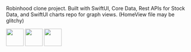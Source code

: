 
Robinhood clone project.
Built with SwiftUI,
Core Data,
Rest APIs for Stock Data,
and SwiftUI charts repo for graph views.
(HomeView file may be glitchy)

<img src="https://user-images.githubusercontent.com/79062633/114958955-11da3a80-9e32-11eb-89a7-a3e47c2f7be1.PNG" width="48">
<img src="https://user-images.githubusercontent.com/79062633/114958497-236f1280-9e31-11eb-9a42-3a3600af3efe.PNG" width="48">
<img src="https://user-images.githubusercontent.com/79062633/114958498-2407a900-9e31-11eb-8465-2ff968c6e208.jpg" width="48">

